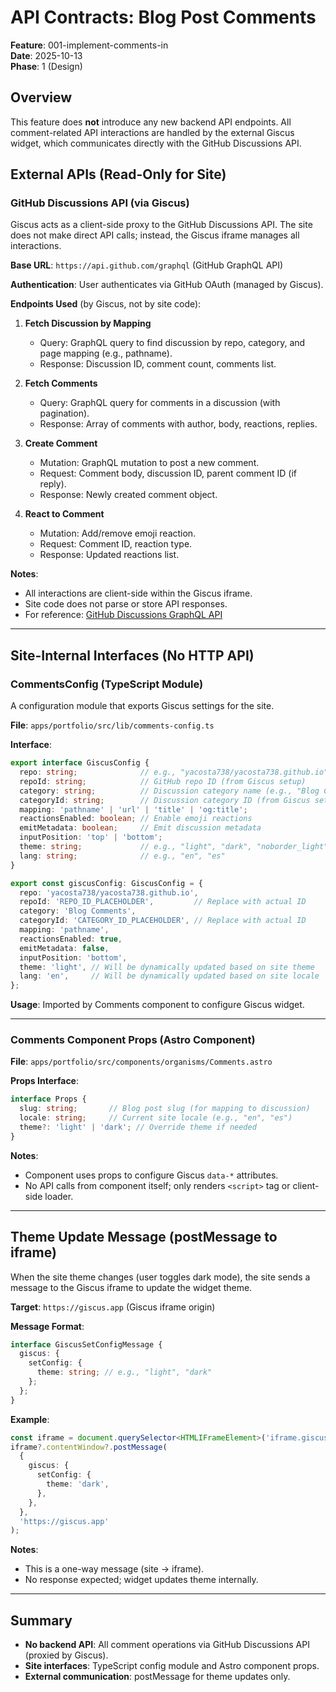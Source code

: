 # API Contracts: Blog Post Comments

**Feature**: 001-implement-comments-in  
**Date**: 2025-10-13  
**Phase**: 1 (Design)

## Overview

This feature does **not** introduce any new backend API endpoints. All comment-related API interactions are handled by the external Giscus widget, which communicates directly with the GitHub Discussions API.

## External APIs (Read-Only for Site)

### GitHub Discussions API (via Giscus)

Giscus acts as a client-side proxy to the GitHub Discussions API. The site does not make direct API calls; instead, the Giscus iframe manages all interactions.

**Base URL**: `https://api.github.com/graphql` (GitHub GraphQL API)

**Authentication**: User authenticates via GitHub OAuth (managed by Giscus).

**Endpoints Used** (by Giscus, not by site code):

1. **Fetch Discussion by Mapping**
   - Query: GraphQL query to find discussion by repo, category, and page mapping (e.g., pathname).
   - Response: Discussion ID, comment count, comments list.

2. **Fetch Comments**
   - Query: GraphQL query for comments in a discussion (with pagination).
   - Response: Array of comments with author, body, reactions, replies.

3. **Create Comment**
   - Mutation: GraphQL mutation to post a new comment.
   - Request: Comment body, discussion ID, parent comment ID (if reply).
   - Response: Newly created comment object.

4. **React to Comment**
   - Mutation: Add/remove emoji reaction.
   - Request: Comment ID, reaction type.
   - Response: Updated reactions list.

**Notes**:

- All interactions are client-side within the Giscus iframe.
- Site code does not parse or store API responses.
- For reference: [GitHub Discussions GraphQL API](https://docs.github.com/en/graphql/reference/objects#discussion)

---

## Site-Internal Interfaces (No HTTP API)

### CommentsConfig (TypeScript Module)

A configuration module that exports Giscus settings for the site.

**File**: `apps/portfolio/src/lib/comments-config.ts`

**Interface**:

```typescript
export interface GiscusConfig {
  repo: string;              // e.g., "yacosta738/yacosta738.github.io"
  repoId: string;            // GitHub repo ID (from Giscus setup)
  category: string;          // Discussion category name (e.g., "Blog Comments")
  categoryId: string;        // Discussion category ID (from Giscus setup)
  mapping: 'pathname' | 'url' | 'title' | 'og:title';
  reactionsEnabled: boolean; // Enable emoji reactions
  emitMetadata: boolean;     // Emit discussion metadata
  inputPosition: 'top' | 'bottom';
  theme: string;             // e.g., "light", "dark", "noborder_light"
  lang: string;              // e.g., "en", "es"
}

export const giscusConfig: GiscusConfig = {
  repo: 'yacosta738/yacosta738.github.io',
  repoId: 'REPO_ID_PLACEHOLDER',         // Replace with actual ID
  category: 'Blog Comments',
  categoryId: 'CATEGORY_ID_PLACEHOLDER', // Replace with actual ID
  mapping: 'pathname',
  reactionsEnabled: true,
  emitMetadata: false,
  inputPosition: 'bottom',
  theme: 'light', // Will be dynamically updated based on site theme
  lang: 'en',     // Will be dynamically updated based on site locale
};
```

**Usage**: Imported by Comments component to configure Giscus widget.

---

### Comments Component Props (Astro Component)

**File**: `apps/portfolio/src/components/organisms/Comments.astro`

**Props Interface**:

```typescript
interface Props {
  slug: string;       // Blog post slug (for mapping to discussion)
  locale: string;     // Current site locale (e.g., "en", "es")
  theme?: 'light' | 'dark'; // Override theme if needed
}
```

**Notes**:

- Component uses props to configure Giscus `data-*` attributes.
- No API calls from component itself; only renders `<script>` tag or client-side loader.

---

## Theme Update Message (postMessage to iframe)

When the site theme changes (user toggles dark mode), the site sends a message to the Giscus iframe to update the widget theme.

**Target**: `https://giscus.app` (Giscus iframe origin)

**Message Format**:

```typescript
interface GiscusSetConfigMessage {
  giscus: {
    setConfig: {
      theme: string; // e.g., "light", "dark"
    };
  };
}
```

**Example**:

```typescript
const iframe = document.querySelector<HTMLIFrameElement>('iframe.giscus-frame');
iframe?.contentWindow?.postMessage(
  {
    giscus: {
      setConfig: {
        theme: 'dark',
      },
    },
  },
  'https://giscus.app'
);
```

**Notes**:

- This is a one-way message (site → iframe).
- No response expected; widget updates theme internally.

---

## Summary

- **No backend API**: All comment operations via GitHub Discussions API (proxied by Giscus).
- **Site interfaces**: TypeScript config module and Astro component props.
- **External communication**: postMessage for theme updates only.
